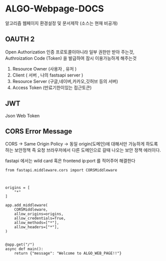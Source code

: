 # ALGO-Webpage-DOCS
알고리즘 웹페이지  환경설정 및 문서제작 (소스는 현재 비공개)





## OAUTH 2
Open Authorization 
인증 프로토콜이아니라 일부 권한만 받아 주는것, Authroization Code (Token) 을 발급하여 잠시 이용가능하게 해주는것 

1. Resource Owner (사용자 , 유저 )
2. Client ( 서버 , 나의 fastsapi server )
3. Resource Server (구글,네이버,카카오,깃허브 등의 서버)
4. Access Token (만료기한이있는 접근토큰)

## JWT

Json
Web
Token 



## CORS Error Message

CORS -> Same Origin Policy -> 동일 origin(도메인)에 대해서만 가능하게 하도록 하는 보안정책
즉 요청 브라우저에서 다른 도메인으로 갈때 나오는 보안 정책 에러이다. 

fastapi 에서는 wild card 혹은 frontend ip:port 를 적어주어 해결한다

```
from fastapi.middleware.cors import CORSMiddleware



origins = [
    "*"
]

app.add_middleware(
    CORSMiddleware,
    allow_origins=origins,
    allow_credentials=True,
    allow_methods=["*"],
    allow_headers=["*"],
)


@app.get("/")
async def main():
    return {"message": "Welcome to ALGO_WEB_PAGE!!"}

```

